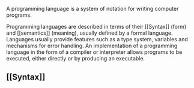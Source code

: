 A programming language is a system of notation for writing computer programs.

Programming languages are described in terms of their [[Syntax]] (form) and [[semantics]] (meaning), usually defined by a formal language. Languages usually provide features such as a type system, variables and mechanisms for error handling. An implementation of a programming language in the form of a compiler or interpreter allows programs to be executed, either directly or by producing an executable.

## [[Syntax]]
